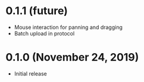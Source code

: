 
# 0.1.1 (future)

- Mouse interaction for panning and dragging
- Batch upload in protocol

# 0.1.0 (November 24, 2019)

- Initial release
